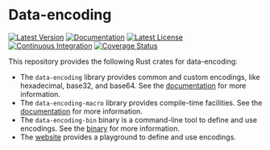 # Data-encoding

[![Latest Version][version_badge]][library]
[![Documentation][documentation_badge]][documentation]
[![Latest License][license_badge]][license]
[![Continuous Integration][ci_badge]][ci]
[![Coverage Status][coveralls_badge]][coveralls]

This repository provides the following Rust crates for data-encoding:
- The `data-encoding` library provides common and custom encodings, like
  hexadecimal, base32, and base64. See the [documentation] for more information.
- The `data-encoding-macro` library provides compile-time facilities. See the
  [documentation][macro] for more information.
- The `data-encoding-bin` binary is a command-line tool to define and use
  encodings. See the [binary] for more information.
- The [website] provides a playground to define and use encodings.

[binary]: https://crates.io/crates/data-encoding-bin
[ci]: https://github.com/ia0/data-encoding/actions/workflows/ci.yml
[ci_badge]: https://github.com/ia0/data-encoding/actions/workflows/ci.yml/badge.svg
[coveralls]: https://coveralls.io/github/ia0/data-encoding?branch=master
[coveralls_badge]: https://coveralls.io/repos/github/ia0/data-encoding/badge.svg?branch=master
[documentation]: https://docs.rs/data-encoding
[documentation_badge]: https://docs.rs/data-encoding/badge.svg
[library]: https://crates.io/crates/data-encoding
[license]: https://github.com/ia0/data-encoding/blob/master/LICENSE
[license_badge]: https://img.shields.io/crates/l/data-encoding.svg
[macro]: https://docs.rs/data-encoding-macro
[version_badge]: https://img.shields.io/crates/v/data-encoding.svg
[website]: https://data-encoding.rs
